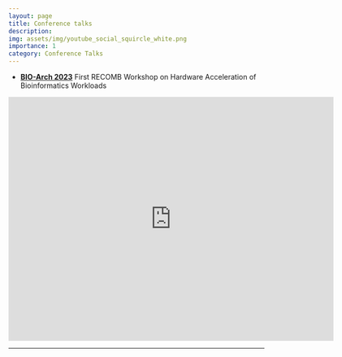 ```yaml
---
layout: page
title: Conference talks
description: 
img: assets/img/youtube_social_squircle_white.png
importance: 1
category: Conference Talks
---
```


* **[BIO-Arch 2023](https://safari.ethz.ch/recomb23-arch-workshop/)** First RECOMB Workshop on Hardware Acceleration of Bioinformatics Workloads

<iframe width="640" height="480" src="https://www.youtube.com/embed/6ichXKktenw" title="YouTube video player" frameborder="0" allow="accelerometer; autoplay; clipboard-write; encrypted-media; gyroscope; picture-in-picture; web-share" allowfullscreen></iframe>

---

